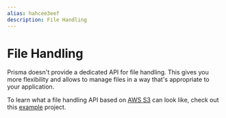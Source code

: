 ```yaml
---
alias: hahcee3eef
description: File Handling
---
```


# File Handling

Prisma doesn't provide a dedicated API for file handling. This gives you more flexibility and allows to manage files in a way that's appropriate to your application.

To learn what a file handling API based on [AWS S3](https://aws.amazon.com/s3/) can look like, check out this [example](https://github.com/graphcool/prisma/tree/master/examples/file-handling-s3) project.
